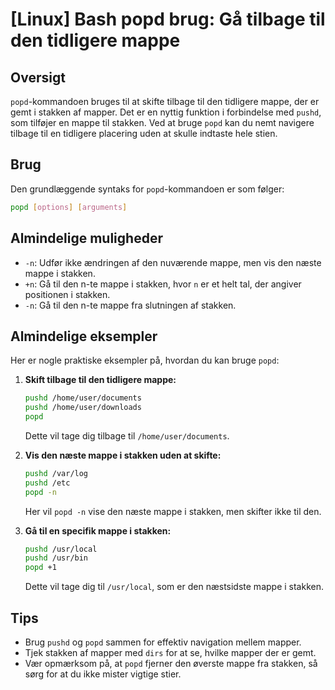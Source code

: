 # [Linux] Bash popd brug: Gå tilbage til den tidligere mappe

## Oversigt
`popd`-kommandoen bruges til at skifte tilbage til den tidligere mappe, der er gemt i stakken af mapper. Det er en nyttig funktion i forbindelse med `pushd`, som tilføjer en mappe til stakken. Ved at bruge `popd` kan du nemt navigere tilbage til en tidligere placering uden at skulle indtaste hele stien.

## Brug
Den grundlæggende syntaks for `popd`-kommandoen er som følger:

```bash
popd [options] [arguments]
```

## Almindelige muligheder
- `-n`: Udfør ikke ændringen af den nuværende mappe, men vis den næste mappe i stakken.
- `+n`: Gå til den n-te mappe i stakken, hvor `n` er et helt tal, der angiver positionen i stakken.
- `-n`: Gå til den n-te mappe fra slutningen af stakken.

## Almindelige eksempler
Her er nogle praktiske eksempler på, hvordan du kan bruge `popd`:

1. **Skift tilbage til den tidligere mappe:**
   ```bash
   pushd /home/user/documents
   pushd /home/user/downloads
   popd
   ```
   Dette vil tage dig tilbage til `/home/user/documents`.

2. **Vis den næste mappe i stakken uden at skifte:**
   ```bash
   pushd /var/log
   pushd /etc
   popd -n
   ```
   Her vil `popd -n` vise den næste mappe i stakken, men skifter ikke til den.

3. **Gå til en specifik mappe i stakken:**
   ```bash
   pushd /usr/local
   pushd /usr/bin
   popd +1
   ```
   Dette vil tage dig til `/usr/local`, som er den næstsidste mappe i stakken.

## Tips
- Brug `pushd` og `popd` sammen for effektiv navigation mellem mapper.
- Tjek stakken af mapper med `dirs` for at se, hvilke mapper der er gemt.
- Vær opmærksom på, at `popd` fjerner den øverste mappe fra stakken, så sørg for at du ikke mister vigtige stier.